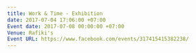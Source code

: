 ```yaml
---
title: Work & Time - Exhibition
date: 2017-07-04 17:06:00 +07:00
Event date: 2017-07-08 00:00:00 +07:00
Venue: Rafiki's
Event URL: https://www.facebook.com/events/317415415382238/
---
```


